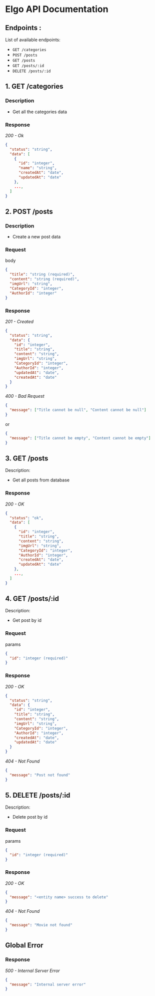 # Elgo API Documentation

## Endpoints :

List of available endpoints:

- `GET /categories`
- `POST /posts`
- `GET /posts`
- `GET /posts/:id`
- `DELETE /posts/:id`

## 1. GET /categories

### Description

- Get all the categories data

### Response

_200 - Ok_

```json
{
  "status": "string",
  "data": [
    {
      "id": "integer",
      "name": "string",
      "createdAt": "date",
      "updatedAt": "date"
    },
    ...,
  ]
}
```

## 2. POST /posts

### Description

- Create a new post data

### Request

body

```json
{
  "title": "string (required)",
  "content": "string (required)",
  "imgUrl": "string",
  "CategoryId": "integer",
  "AuthorId": "integer"
}
```

### Response

_201 - Created_

```json
{
  "status": "string",
  "data": {
    "id": "integer",
    "title": "string",
    "content": "string",
    "imgUrl": "string",
    "CategoryId": "integer",
    "AuthorId": "integer",
    "updatedAt": "date",
    "createdAt": "date"
  }
}
```

_400 - Bad Request_

```json
{
  "message": ["Title cannot be null", "Content cannot be null"]
}
```

or

```json
{
  "message": ["Title cannot be empty", "Content cannot be empty"]
}
```

## 3. GET /posts

Description:

- Get all posts from database

### Response

_200 - OK_

```json
{
  "status": "ok",
  "data": [
    {
      "id": "integer",
      "title": "string",
      "content": "string",
      "imgUrl": "string",
      "CategoryId": "integer",
      "AuthorId": "integer",
      "createdAt": "date",
      "updatedAt": "date"
    },
    ...,
  ]
}
```

## 4. GET /posts/:id

Description:

- Get post by id

### Request

params

```json
{
  "id": "integer (required)"
}
```

### Response

_200 - OK_

```json
{
  "status": "string",
  "data": {
    "id": "integer",
    "title": "string",
    "content": "string",
    "imgUrl": "string",
    "CategoryId": "integer",
    "AuthorId": "integer",
    "createdAt": "date",
    "updatedAt": "date"
  }
}
```

_404 - Not Found_

```json
{
  "message": "Post not found"
}
```

## 5. DELETE /posts/:id

Description:

- Delete post by id

### Request

params

```json
{
  "id": "integer (required)"
}
```

### Response

_200 - OK_

```json
{
  "message": "<entity name> success to delete"
}
```

_404 - Not Found_

```json
{
  "message": "Movie not found"
}
```

## Global Error

### Response

_500 - Internal Server Error_

```json
{
  "message": "Internal server error"
}
```
